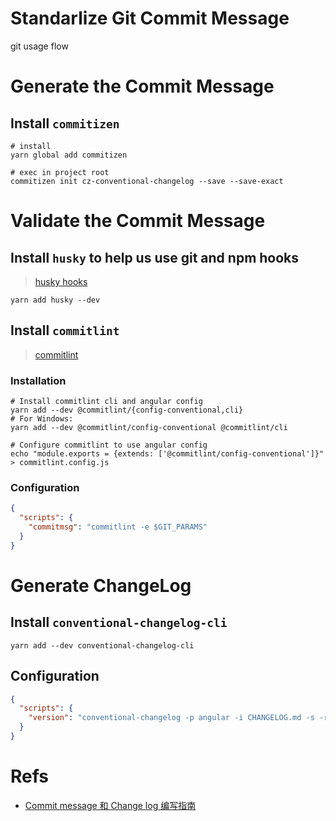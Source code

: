 # Standarlize Git Commit Message
git usage flow

# Generate the Commit Message
## Install `commitizen`
```shell
# install
yarn global add commitizen

# exec in project root
commitizen init cz-conventional-changelog --save --save-exact
```

# Validate the Commit Message
## Install `husky` to help us use git and npm hooks

> [husky hooks](https://github.com/typicode/husky/blob/master/HOOKS.md)

```shell
yarn add husky --dev
```

## Install `commitlint`

> [commitlint](https://github.com/marionebl/commitlint#getting-started)

### Installation
```shell
# Install commitlint cli and angular config
yarn add --dev @commitlint/{config-conventional,cli}
# For Windows:
yarn add --dev @commitlint/config-conventional @commitlint/cli

# Configure commitlint to use angular config
echo "module.exports = {extends: ['@commitlint/config-conventional']}" > commitlint.config.js
```

### Configuration
```json
{
  "scripts": {
    "commitmsg": "commitlint -e $GIT_PARAMS"
  }
}
```

# Generate ChangeLog
## Install `conventional-changelog-cli`
```shell
yarn add --dev conventional-changelog-cli
```

## Configuration
```json
{
  "scripts": {
    "version": "conventional-changelog -p angular -i CHANGELOG.md -s -r 0 && git add CHANGELOG.md"
  }
}
```


# Refs
- [Commit message 和 Change log 编写指南](http://www.ruanyifeng.com/blog/2016/01/commit_message_change_log.html)
